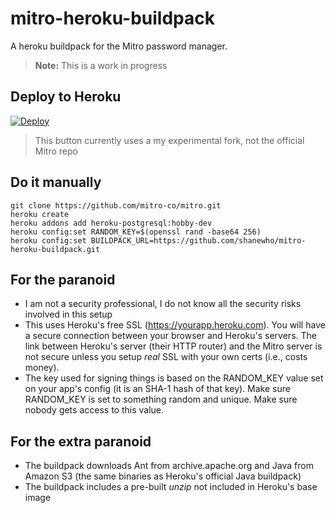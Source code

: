 mitro-heroku-buildpack
======================
A heroku buildpack for the Mitro password manager.

> **Note:** This is a work in progress

## Deploy to Heroku
[![Deploy](https://www.herokucdn.com/deploy/button.png)](https://heroku.com/deploy?template=https://github.com/shanewho/mitro/tree/heroku-button)

> This button currently uses a my experimental fork, not the official Mitro repo

## Do it manually

```
git clone https://github.com/mitro-co/mitro.git
heroku create
heroku addons add heroku-postgresql:hobby-dev
heroku config:set RANDOM_KEY=$(openssl rand -base64 256)
heroku config:set BUILDPACK_URL=https://github.com/shanewho/mitro-heroku-buildpack.git
```

## For the paranoid

- I am not a security professional, I do not know all the security risks involved in this setup
- This uses Heroku's free SSL (https://yourapp.heroku.com). You will have a secure connection between your browser and Heroku's servers. The link between Heroku's server (their HTTP router) and the Mitro server is not secure unless you setup *real* SSL with your own certs (i.e., costs money).
- The key used for signing things is based on the RANDOM_KEY value set on your app's config (it is an SHA-1 hash of that key). Make sure RANDOM_KEY is set to something random and unique. Make sure nobody gets access to this value.


## For the extra paranoid

- The buildpack downloads Ant from archive.apache.org and Java from Amazon S3 (the same binaries as Heroku's official Java buildpack)
- The buildpack includes a pre-built *unzip* not included in Heroku's base image

